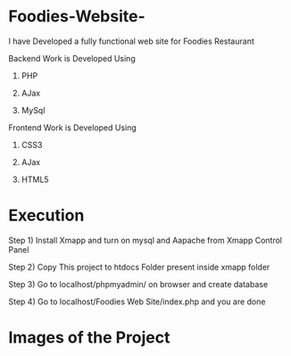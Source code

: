 # Foodies-Website-
I have Developed a fully functional web site for Foodies Restaurant 

Backend Work is Developed Using
1) PHP

2) AJax

3) MySql

Frontend Work is Developed Using
1) CSS3

2) AJax 

3) HTML5 

# Execution

Step 1) Install Xmapp and turn on mysql and Aapache from Xmapp Control Panel

Step 2) Copy This project to htdocs Folder present inside xmapp folder

Step 3) Go to localhost/phpmyadmin/ on browser and create database 

Step 4) Go to localhost/Foodies Web Site/index.php and you are done

# Images of the Project
